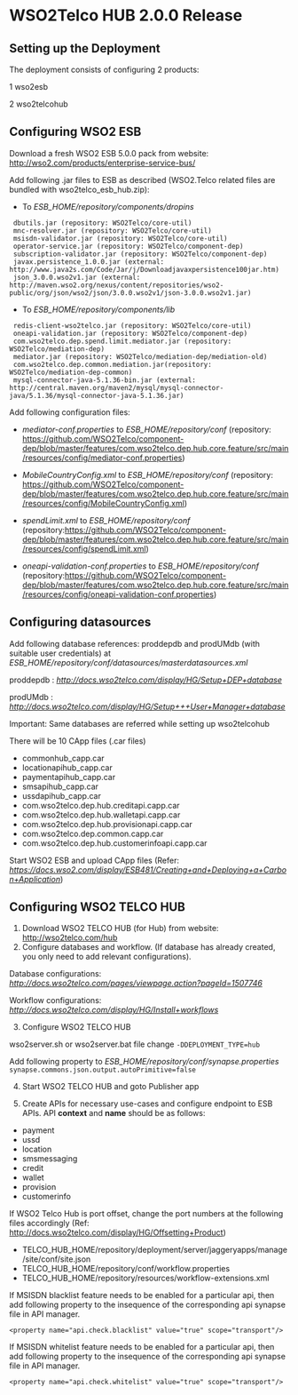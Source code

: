 # WSO2Telco HUB 2.0.0 Release


## Setting up the Deployment

The deployment consists of configuring 2 products:

   1 wso2esb
   
   2 wso2telcohub

## Configuring WSO2 ESB

Download a fresh WSO2 ESB 5.0.0 pack from website: http://wso2.com/products/enterprise-service-bus/

Add following .jar files to ESB as described (WSO2.Telco related files are bundled with wso2telco_esb_hub.zip):

* To *ESB_HOME/repository/components/dropins*

```
 dbutils.jar (repository: WSO2Telco/core-util)
 mnc-resolver.jar (repository: WSO2Telco/core-util)
 msisdn-validator.jar (repository: WSO2Telco/core-util)
 operator-service.jar (repository: WSO2Telco/component-dep)
 subscription-validator.jar (repository: WSO2Telco/component-dep)
 javax.persistence_1.0.0.jar (external: http://www.java2s.com/Code/Jar/j/Downloadjavaxpersistence100jar.htm)
 json_3.0.0.wso2v1.jar (external: http://maven.wso2.org/nexus/content/repositories/wso2-public/org/json/wso2/json/3.0.0.wso2v1/json-3.0.0.wso2v1.jar)
```

* To  *ESB_HOME/repository/components/lib*

```
 redis-client-wso2telco.jar (repository: WSO2Telco/core-util)
 oneapi-validation.jar (repository: WSO2Telco/component-dep)
 com.wso2telco.dep.spend.limit.mediator.jar (repository: WSO2Telco/mediation-dep)
 mediator.jar (repository: WSO2Telco/mediation-dep/mediation-old)
 com.wso2telco.dep.common.mediation.jar(repository: WSO2Telco/mediation-dep-common) 
 mysql-connector-java-5.1.36-bin.jar (external: http://central.maven.org/maven2/mysql/mysql-connector-java/5.1.36/mysql-connector-java-5.1.36.jar)
```

Add following configuration files:
* *mediator-conf.properties* to *ESB_HOME/repository/conf*
(repository: https://github.com/WSO2Telco/component-dep/blob/master/features/com.wso2telco.dep.hub.core.feature/src/main/resources/config/mediator-conf.properties)

* *MobileCountryConfig.xml* to *ESB_HOME/repository/conf*
(repository: https://github.com/WSO2Telco/component-dep/blob/master/features/com.wso2telco.dep.hub.core.feature/src/main/resources/config/MobileCountryConfig.xml)

* *spendLimit.xml* to *ESB_HOME/repository/conf*
(repository:https://github.com/WSO2Telco/component-dep/blob/master/features/com.wso2telco.dep.hub.core.feature/src/main/resources/config/spendLimit.xml)

* *oneapi-validation-conf.properties* to *ESB_HOME/repository/conf*
(repository:https://github.com/WSO2Telco/component-dep/blob/master/features/com.wso2telco.dep.hub.core.feature/src/main/resources/config/oneapi-validation-conf.properties)

## Configuring datasources

Add following database references: proddepdb and prodUMdb (with suitable user credentials) at *ESB_HOME/repository/conf/datasources/masterdatasources.xml*

proddepdb : *http://docs.wso2telco.com/display/HG/Setup+DEP+database*

prodUMdb : *http://docs.wso2telco.com/display/HG/Setup+++User+Manager+database*

Important: Same databases are referred while setting up wso2telcohub

There will be 10 CApp files (.car files)

* commonhub_capp.car
* locationapihub_capp.car
* paymentapihub_capp.car
* smsapihub_capp.car
* ussdapihub_capp.car
* com.wso2telco.dep.hub.creditapi.capp.car
* com.wso2telco.dep.hub.walletapi.capp.car
* com.wso2telco.dep.hub.provisionapi.capp.car
* com.wso2telco.dep.common.capp.car
* com.wso2telco.dep.hub.customerinfoapi.capp.car

Start WSO2 ESB and upload CApp files (Refer: *https://docs.wso2.com/display/ESB481/Creating+and+Deploying+a+Carbon+Application*)


## Configuring WSO2 TELCO HUB

1. Download WSO2 TELCO HUB (for Hub) from website: http://wso2telco.com/hub
2. Configure databases and workflow. (If database has already created, you only need to add relevant configurations).

Database configurations: *http://docs.wso2telco.com/pages/viewpage.action?pageId=1507746*

Workflow configurations: *http://docs.wso2telco.com/display/HG/Install+workflows*

3. Configure WSO2 TELCO HUB

wso2server.sh or wso2server.bat file change `-DDEPLOYMENT_TYPE=hub`

Add following property to *ESB_HOME/repository/conf/synapse.properties*
`synapse.commons.json.output.autoPrimitive=false`

4. Start WSO2 TELCO HUB and goto Publisher app

5. Create APIs for necessary use-cases and configure endpoint to ESB APIs. API __context__  and __name__ should be as follows:

* payment
* ussd
* location
* smsmessaging
* credit
* wallet
* provision
* customerinfo

If WSO2 Telco Hub is port offset, change the port numbers at the following files accordingly
    (Ref: http://docs.wso2telco.com/display/HG/Offsetting+Product)

* TELCO_HUB_HOME/repository/deployment/server/jaggeryapps/manage/site/conf/site.json
* TELCO_HUB_HOME/repository/conf/workflow.properties
* TELCO_HUB_HOME/repository/resources/workflow-extensions.xml

If MSISDN blacklist feature needs to be enabled for a particular api, then add following property to the insequence of the corresponding api synapse file in API manager.

```
<property name="api.check.blacklist" value="true" scope="transport"/>
```

If MSISDN whitelist feature needs to be enabled for a particular api, then add following property to the insequence of the corresponding api synapse file in API manager.
```
<property name="api.check.whitelist" value="true" scope="transport"/>
```
